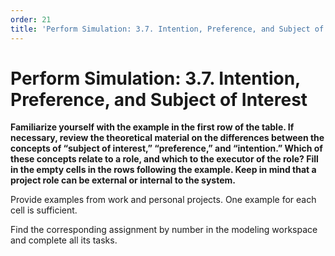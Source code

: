 ```yaml
---
order: 21
title: 'Perform Simulation: 3.7. Intention, Preference, and Subject of Interest'
---
```


# Perform Simulation: 3.7. Intention, Preference, and Subject of Interest

**Familiarize yourself with the example in the first row of the table. If necessary, review the theoretical material on the differences between the concepts of “subject of interest,” “preference,” and “intention.” Which of these concepts relate to a role, and which to the executor of the role? Fill in the empty cells in the rows following the example. Keep in mind that a project role can be external or internal to the system.**

Provide examples from work and personal projects. One example for each cell is sufficient.

Find the corresponding assignment by number in the modeling workspace and complete all its tasks.